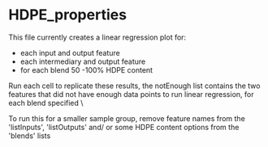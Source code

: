 # HDPE_properties

This file currently creates a linear regression plot for:
- each input and output feature 
- each intermediary and output feature 
- for each blend 50 -100% HDPE content

Run each cell to replicate these results, the notEnough list contains the two features that did not have enough data points to run linear regression, for each blend specified \

To run this for a smaller sample group, remove feature names from the 'listInputs', 'listOutputs' and/ or some HDPE content options from the 'blends' lists 
